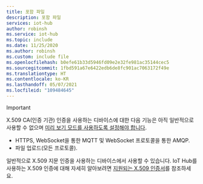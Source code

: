 ```yaml
---
title: 포함 파일
description: 포함 파일
services: iot-hub
author: robinsh
ms.service: iot-hub
ms.topic: include
ms.date: 11/25/2020
ms.author: robinsh
ms.custom: include file
ms.openlocfilehash: b0efe61b33d5946fd09e2e32fe981ac35144cec5
ms.sourcegitcommit: 1fbd591a67e6422edb6de8fc901ac7063172f49e
ms.translationtype: HT
ms.contentlocale: ko-KR
ms.lasthandoff: 05/07/2021
ms.locfileid: "109484645"
---
```

> [!IMPORTANT]
> X.509 CA(인증 기관) 인증을 사용하는 디바이스에 대한 다음 기능은 아직 일반적으로 사용할 수 없으며 [미리 보기 모드를 사용하도록 설정해야 합니다](../articles/iot-hub/iot-hub-preview-mode.md).
>
> - HTTPS, WebSocket을 통한 MQTT 및 WebSocket 프로토콜을 통한 AMQP.
> - 파일 업로드(모든 프로토콜).
>
> 일반적으로 X.509 지문 인증을 사용하는 디바이스에서 사용할 수 있습니다. IoT Hub를 사용하는 X.509 인증에 대해 자세히 알아보려면 [지원되는 X.509 인증서](../articles/iot-hub/iot-hub-dev-guide-sas.md#supported-x509-certificates)를 참조하세요.  
>

